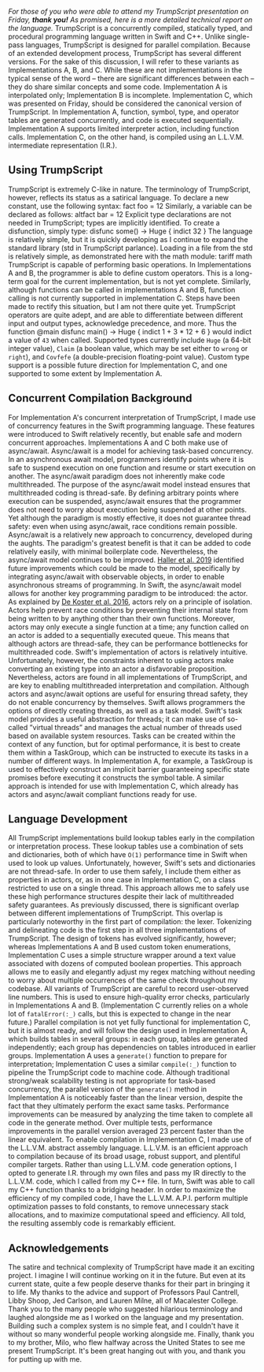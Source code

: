 *For those of you who were able to attend my TrumpScript presentation on Friday, ****thank you!**** As promised, here is a more detailed technical report on the language.*
TrumpScript is a concurrently compiled, statically typed, and procedural programming language written in Swift and C++. Unlike single-pass languages, TrumpScript is designed for parallel compilation. Because of an extended development process, TrumpScript has several different versions. For the sake of this discussion, I will refer to these variants as Implementations A, B, and C. While these are not implementations in the typical sense of the word – there are significant differences between each – they do share similar concepts and some code. Implementation A is interpolated only; Implementation B is incomplete. Implementation C, which was presented on Friday, should be considered the canonical version of TrumpScript.
In Implementation A, function, symbol, type, and operator tables are generated concurrently, and code is executed sequentially. Implementation A supports limited interpreter action, including function calls. Implementation C, on the other hand, is compiled using an L.L.V.M. intermediate representation (I.R.).

## Using TrumpScript
TrumpScript is extremely C-like in nature. The terminology of TrumpScript, however, reflects its status as a satirical language. To declare a new constant, use the following syntax:
    fact foo = 12
Similarly, a variable can be declared as follows:
    altfact bar = 12
Explicit type declarations are not needed in TrumpScript; types are implicitly identified. To create a disfunction, simply type:
    disfunc some() -> Huge {
        indict 32
    }
The language is relatively simple, but it is quickly developing as I continue to expand the standard library (std in TrumpScript parlance). Loading in a file from the std is relatively simple, as demonstrated here with the math module:
    tariff math
TrumpScript is capable of performing basic operations. In Implementations A and B, the programmer is able to define custom operators. This is a long-term goal for the current implementation, but is not yet complete. Similarly, although functions can be called in implementations A and B, function calling is not currently supported in implementation C. Steps have been made to rectify this situation, but I am not there quite yet.
TrumpScript operators are quite adept, and are able to differentiate between different input and output types, acknowledge precedence, and more. Thus the function
    @main disfunc main() -> Huge {
        indict 1 + 3 * 12 + 6
    }
would indict a value of `43` when called. Supported types currently include `Huge` (a 64-bit integer value), `Claim` (a boolean value, which may be set either to `wrong` or `right`), and `Covfefe` (a double-precision floating-point value). Custom type support is a possible future direction for Implementation C, and one supported to some extent by Implementation A.

## Concurrent Compilation Background
For Implementation A's concurrent interpretation of TrumpScript, I made use of concurrency features in the Swift programming language. These features were introduced to Swift relatively recently, but enable safe and modern concurrent approaches.
Implementations A and C both make use of async/await. Async/await is a model for achieving task-based concurrency. In an asynchronous await model, programmers identify points where it is safe to suspend execution on one function and resume or start execution on another.
The async/await paradigm does not inherently make code multithreaded. The purpose of the async/await model instead ensures that multithreaded coding is thread-safe. By defining arbitrary points where execution can be suspended, async/await ensures that the programmer does not need to worry about execution being suspended at other points. Yet although the paradigm is mostly effective, it does not guarantee thread safety: even when using async/await, race conditions remain possible.
Async/await is a relatively new approach to concurrency, developed during the aughts. The paradigm's greatest benefit is that it can be added to code relatively easily, with minimal boilerplate code. Nevertheless, the async/await model continues to be improved. [Haller et al. 2019](https://doi.org/10.1016/j.jlamp.2019.03.002) identified future improvements which could be made to the model, specifically by integrating async/await with observable objects, in order to enable asynchronous streams of programming.
In Swift, the async/await model allows for another key programming paradigm to be introduced: the actor. As explained by [De Koster et al. 2016](https://doi.org/10.1145/3001886.3001890), actors rely on a principle of isolation. Actors help prevent race conditions by preventing their internal state from being written to by anything other than their own functions. Moreover, actors may only execute a single function at a time; any function called on an actor is added to a sequentially executed queue. This means that although actors are thread-safe, they can be performance bottlenecks for multithreaded code.
Swift's implementation of actors is relatively intuitive. Unfortunately, however, the constraints inherent to using actors make converting an existing type into an actor a disfavorable proposition. Nevertheless, actors are found in all implementations of TrumpScript, and are key to enabling multithreaded interpretation and compilation.
Although actors and async/await options are useful for ensuring thread safety, they do not enable concurrency by themselves. Swift allows programmers the options of directly creating threads, as well as a task model.
Swift's task model provides a useful abstraction for threads; it can make use of so-called ”virtual threads” and manages the actual number of threads used based on available system resources. Tasks can be created within the context of any function, but for optimal performance, it is best to create them within a TaskGroup, which can be instructed to execute its tasks in a number of different ways.
In Implementation A, for example, a TaskGroup is used to effectively construct an implicit barrier guaranteeing specific state promises before executing it constructs the symbol table. A similar approach is intended for use with Implementation C, which already has actors and async/await compliant functions ready for use.

## Language Development
All TrumpScript implementations build lookup tables early in the compilation or interpretation process. These lookup tables use a combination of sets and dictionaries, both of which have `O(1)` performance time in Swift when used to look up values.
Unfortunately, however, Swift's sets and dictionaries are not thread-safe. In order to use them safely, I include them either as properties in actors, or, as in one case in Implementation C, on a class restricted to use on a single thread. This approach allows me to safely use these high performance structures despite their lack of multithreaded safety guarantees.
As previously discussed, there is significant overlap between different implementations of TrumpScript. This overlap is particularly noteworthy in the first part of compilation: the lexer.
Tokenizing and delineating code is the first step in all three implementations of TrumpScript. The design of tokens has evolved significantly, however; whereas Implementations A and B used custom token enumerations, Implementation C uses a simple structure wrapper around a text value associated with dozens of computed boolean properties. This approach allows me to easily and elegantly adjust my regex matching without needing to worry about multiple occurrences of the same check throughout my codebase.
All variants of TrumpScript are careful to record user-observed line numbers. This is used to ensure high-quality error checks, particularly in Implementations A and B. (Implementation C currently relies on a whole lot of `fatalError(:_)` calls, but this is expected to change in the near future.)
Parallel compilation is not yet fully functional for implementation C, but it is almost ready, and will follow the design used in Implementation A, which builds tables in several groups: in each group, tables are generated independently; each group has dependencies on tables introduced in earlier groups. Implementation A uses a `generate()` function to prepare for interpretation; Implementation C uses a similar `compile(:_)` function to pipeline the TrumpScript code to machine code.
Although traditional strong/weak scalability testing is not appropriate for task-based concurrency, the parallel version of the `generate()` method in Implementation A is noticeably faster than the linear version, despite the fact that they ultimately perform the exact same tasks. Performance improvements can be measured by analyzing the time taken to complete all code in the generate method. Over multiple tests, performance improvements in the parallel version averaged 23 percent faster than the linear equivalent.
To enable compilation in Implementation C, I made use of the L.L.V.M. abstract assembly language. L.L.V.M. is an efficient approach to compilation because of its broad usage, robust support, and plentiful compiler targets. Rather than using L.L.V.M. code generation options, I opted to generate I.R. through my own files and pass my IR directly to the L.L.V.M. code, which I called from my C++ file. In turn, Swift was able to call my C++ function thanks to a bridging header.
In order to maximize the efficiency of my compiled code, I have the L.L.V.M. A.P.I. perform multiple optimization passes to fold constants, to remove unnecessary stack allocations, and to maximize computational speed and efficiency. All told, the resulting assembly code is remarkably efficient.

## Acknowledgements
The satire and technical complexity of TrumpScript have made it an exciting project. I imagine I will continue working on it in the future. But even at its current state, quite a few people deserve thanks for their part in bringing it to life.
My thanks to the advice and support of Professors Paul Cantrell, Libby Shoop, Jed Carlson, and Lauren Milne, all of Macalester College. Thank you to the many people who suggested hilarious terminology and laughed alongside me as I worked on the language and my presentation. Building such a complex system is no simple feat, and I couldn't have it without so many wonderful people working alongside me.
Finally, thank you to my brother, Milo, who flew halfway across the United States to see me present TrumpScript. It's been great hanging out with you, and thank you for putting up with me.

